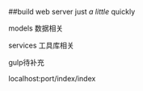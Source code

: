 ##build web server just *a little* quickly

models 数据相关

services 工具库相关

gulp待补充

localhost:port/index/index